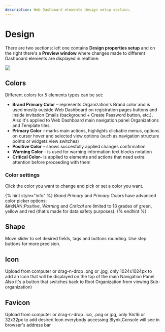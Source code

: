 ```yaml
---
description: Web Dashboard elements design setup section.
---
```


# Design

There are two sections: left one contains **Design properties setup** and on the right there's a **Preview window** where changes made to different Dashboard elements are displayed in realtime.

![](../../../.gitbook/assets/Design.gif)

## Colors

Different colors for 5 elements types can be set:

* **Brand Primary Color**  – represents Organization's Brand color and is used mostly outside Web Dashboard on registration pages buttons and inside invitation Emails (background + Create Password button, etc.). Also it's applied to Web Dashboard main navigation panel Organizations and Template tiles.
* **Primary Color**  – marks main actions, highlights clickable menus, options on cursor hover and selected view options (such as navigation structure points or widgets view switches)
* **Positive Color** – shows succesfully applied changes confirmation
* **Warning Color** – is used for warning information text blocks notation
* **Critical Color**– is applied to elements and actions that need extra attention before proceeding with them

### Color settings

Click the color you want to change and pick or set a color you want.

{% hint style="info" %}
_Brand Primary_ and _Primary Colors_ have advanced color picker options;\
&#xNAN;_&#x50;ositive_, _Warning_ and _Critical_ are limited to 13 grades of green, yellow and red (that's made for data safety purposes).
{% endhint %}

## Shape

Move slider to set desired fields, tags and buttons rounding. Use step buttons for more precision.

## Icon

Upload from computer or drag-n-drop .png or .jpg, only 1024x1024px to add an Icon that will be displayed on the top of the main Navigation Panel. Also it's a button that switches back to Root Organization from viewing Sub-organization)

## Favicon

Upload from computer or drag-n-drop .ico, .png or jpg, only 16x16 or 32x32px to add desired Icon everybody accessing Blynk.Console will see in browser's address bar
